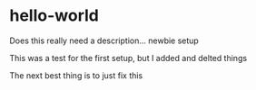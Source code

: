 # hello-world
Does this really need a description... newbie setup

This was a test for the first setup, but I added and delted things

The next best thing is to just fix this

